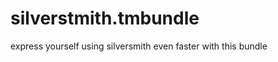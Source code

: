 silverstmith.tmbundle
=====================

express yourself using silversmith even faster with this bundle